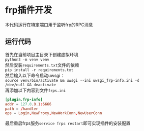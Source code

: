 # frp插件开发
本代码运行在特定端口用于监听frp的RPC消息
## 运行代码
首先在当前项目主目录下创建虚拟环境  
`python3 -m venv venv`  
然后安装`requirements.txt`文件的依赖  
`pip install -r requirements.txt`  
然后输入以下命令启动uwsgi：  
`source venv/bin/activate && uwsgi --ini uwsgi_frp-info.ini -d /dev/null && deactivate`  
再添加以下内容到文件`frps.ini`  
```conf
[plugin.frp-info]
addr = 127.0.0.1:6666
path = /handler
ops = Login,NewProxy,NewWorkConn,NewUserConn
```
最后重启frps服务`service frps restart`即可实现插件的安装配置